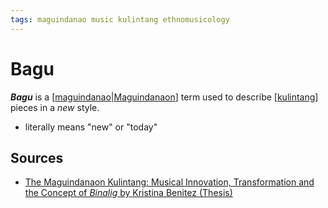 ```yaml
---
tags: maguindanao music kulintang ethnomusicology
---
```


# Bagu

**_Bagu_** is a [[maguindanao|Maguindanaon]] term used to describe [[kulintang]] pieces in a _new_ style.

- literally means "new" or "today"

## Sources

- [The Maguindanaon Kulintang: Musical Innovation, Transformation and the Concept of _Binalig_ by Kristina Benitez (Thesis)](https://deepblue.lib.umich.edu/handle/2027.42/125019)

[//begin]: # "Autogenerated link references for markdown compatibility"
[maguindanao|Maguindanaon]: maguindanao "Maguindanao"
[kulintang]: kulintang "Kulintang"
[//end]: # "Autogenerated link references"